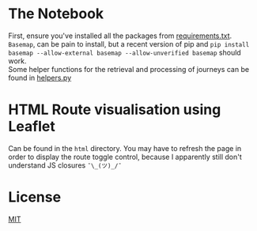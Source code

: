# The Notebook
First, ensure you've installed all the packages from [requirements.txt](requirements.txt).  
`Basemap`, can be pain to install, but a recent version of pip and `pip install basemap --allow-external basemap --allow-unverified basemap` should work.  
Some helper functions for the retrieval and processing of journeys can be found in [helpers.py](helpers.py)

# HTML Route visualisation using Leaflet
Can be found in the `html` directory. You may have to refresh the page in order to display the route toggle control, because I apparently still don't understand JS closures `¯\_(ツ)_/¯`

# License
[MIT](license.txt)

